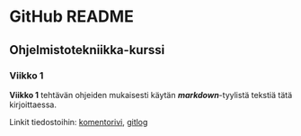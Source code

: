 # GitHub README

## Ohjelmistotekniikka-kurssi

### Viikko 1

**Viikko 1** tehtävän ohjeiden mukaisesti käytän **_markdown_**-tyylistä tekstiä tätä kirjoittaessa.

Linkit tiedostoihin: [komentorivi](https://github.com/Tartsi/ot-harjoitustyo/blob/master/laskarit/viikko1/komentorivi.txt), [gitlog](https://github.com/Tartsi/ot-harjoitustyo/blob/master/laskarit/viikko1/gitlog.txt)
